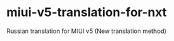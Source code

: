 miui-v5-translation-for-nxt
===========================

Russian translation for MIUI v5 (New translation method)

